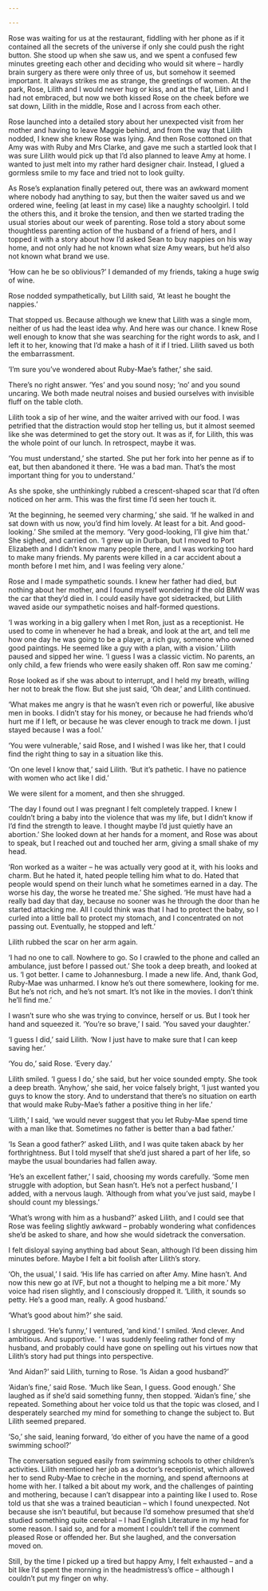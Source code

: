 ```yaml
---

---
```


Rose was waiting for us at the restaurant, fiddling with her phone as if it contained all the secrets of the universe if only she could push the right button. She stood up when she saw us, and we spent a confused few minutes greeting each other and deciding who would sit where – hardly brain surgery as there were only three of us, but somehow it seemed important. It always strikes me as strange, the greetings of women. At the park, Rose, Lilith and I would never hug or kiss, and at the flat, Lilith and I had not embraced, but now we both kissed Rose on the cheek before we sat down, Lilith in the middle, Rose and I across from each other.

Rose launched into a detailed story about her unexpected visit from her mother and having to leave Maggie behind, and from the way that Lilith nodded, I knew she knew Rose was lying. And then Rose cottoned on that Amy was with Ruby and Mrs Clarke, and gave me such a startled look that I was sure Lilith would pick up that I’d also planned to leave Amy at home. I wanted to just melt into my rather hard designer chair. Instead, I glued a gormless smile to my face and tried not to look guilty.

As Rose’s explanation finally petered out, there was an awkward moment where nobody had anything to say, but then the waiter saved us and we ordered wine, feeling (at least in my case) like a naughty schoolgirl. I told the others this, and it broke the tension, and then we started trading the usual stories about our week of parenting. Rose told a story about some thoughtless parenting action of the husband of a friend of hers, and I topped it with a story about how I’d asked Sean to buy nappies on his way home, and not only had he not known what size Amy wears, but he’d also not known what brand we use.

‘How can he be so oblivious?’ I demanded of my friends, taking a huge swig of wine.

Rose nodded sympathetically, but Lilith said, ‘At least he bought the nappies.’

That stopped us. Because although we knew that Lilith was a single mom, neither of us had the least idea why. And here was our chance. I knew Rose well enough to know that she was searching for the right words to ask, and I left it to her, knowing that I’d make a hash of it if I tried. Lilith saved us both the embarrassment.

‘I’m sure you’ve wondered about Ruby-Mae’s father,’ she said.

There’s no right answer. ‘Yes’ and you sound nosy; ‘no’ and you sound uncaring. We both made neutral noises and busied ourselves with invisible fluff on the table cloth.

Lilith took a sip of her wine, and the waiter arrived with our food. I was petrified that the distraction would stop her telling us, but it almost seemed like she was determined to get the story out. It was as if, for Lilith, this was the whole point of our lunch. In retrospect, maybe it was.

‘You must understand,’ she started. She put her fork into her penne as if to eat, but then abandoned it there. ‘He was a bad man. That’s the most important thing for you to understand.’

As she spoke, she unthinkingly rubbed a crescent-shaped scar that I’d often noticed on her arm. This was the first time I’d seen her touch it.

‘At the beginning, he seemed very charming,’ she said. ‘If he walked in and sat down with us now, you’d find him lovely. At least for a bit. And good-looking.’ She smiled at the memory. ‘Very good-looking, I’ll give him that.’ She sighed, and carried on. ‘I grew up in Durban, but I moved to Port Elizabeth and I didn’t know many people there, and I was working too hard to make many friends. My parents were killed in a car accident about a month before I met him, and I was feeling very alone.’

Rose and I made sympathetic sounds. I knew her father had died, but nothing about her mother, and I found myself wondering if the old BMW was the car that they’d died in. I could easily have got sidetracked, but Lilith waved aside our sympathetic noises and half-formed questions.

‘I was working in a big gallery when I met Ron, just as a receptionist. He used to come in whenever he had a break, and look at the art, and tell me how one day he was going to be a player, a rich guy, someone who owned good paintings. He seemed like a guy with a plan, with a vision.’ Lilith paused and sipped her wine. ‘I guess I was a classic victim. No parents, an only child, a few friends who were easily shaken off. Ron saw me coming.’

Rose looked as if she was about to interrupt, and I held my breath, willing her not to break the flow. But she just said, ‘Oh dear,’ and Lilith continued.

‘What makes me angry is that he wasn’t even rich or powerful, like abusive men in books. I didn’t stay for his money, or because he had friends who’d hurt me if I left, or because he was clever enough to track me down. I just stayed because I was a fool.’

‘You were vulnerable,’ said Rose, and I wished I was like her, that I could find the right thing to say in a situation like this.

‘On one level I know that,’ said Lilith. ‘But it’s pathetic. I have no patience with women who act like I did.’

We were silent for a moment, and then she shrugged.

‘The day I found out I was pregnant I felt completely trapped. I knew I couldn’t bring a baby into the violence that was my life, but I didn’t know if I’d find the strength to leave. I thought maybe I’d just quietly have an abortion.’ She looked down at her hands for a moment, and Rose was about to speak, but I reached out and touched her arm, giving a small shake of my head.

‘Ron worked as a waiter – he was actually very good at it, with his looks and charm. But he hated it, hated people telling him what to do. Hated that people would spend on their lunch what he sometimes earned in a day. The worse his day, the worse he treated me.’ She sighed. ‘He must have had a really bad day that day, because no sooner was he through the door than he started attacking me. All I could think was that I had to protect the baby, so I curled into a little ball to protect my stomach, and I concentrated on not passing out. Eventually, he stopped and left.’

Lilith rubbed the scar on her arm again.

‘I had no one to call. Nowhere to go. So I crawled to the phone and called an ambulance, just before I passed out.’ She took a deep breath, and looked at us. ‘I got better. I came to Johannesburg. I made a new life. And, thank God, Ruby-Mae was unharmed. I know he’s out there somewhere, looking for me. But he’s not rich, and he’s not smart. It’s not like in the movies. I don’t think he’ll find me.’

I wasn’t sure who she was trying to convince, herself or us. But I took her hand and squeezed it. ‘You’re so brave,’ I said. ‘You saved your daughter.’

‘I guess I did,’ said Lilith. ‘Now I just have to make sure that I can keep saving her.’

‘You do,’ said Rose. ‘Every day.’

Lilith smiled. ‘I guess I do,’ she said, but her voice sounded empty. She took a deep breath. ‘Anyhow,’ she said, her voice falsely bright, ‘I just wanted you guys to know the story. And to understand that there’s no situation on earth that would make Ruby-Mae’s father a positive thing in her life.’

‘Lilith,’ I said, ‘we would never suggest that you let Ruby-Mae spend time with a man like that. Sometimes no father is better than a bad father.’

‘Is Sean a good father?’ asked Lilith, and I was quite taken aback by her forthrightness. But I told myself that she’d just shared a part of her life, so maybe the usual boundaries had fallen away.

‘He’s an excellent father,’ I said, choosing my words carefully. ‘Some men struggle with adoption, but Sean hasn’t. He’s not a perfect husband,’ I added, with a nervous laugh. ‘Although from what you’ve just said, maybe I should count my blessings.’

‘What’s wrong with him as a husband?’ asked Lilith, and I could see that Rose was feeling slightly awkward – probably wondering what confidences she’d be asked to share, and how she would sidetrack the conversation.

I felt disloyal saying anything bad about Sean, although I’d been dissing him minutes before. Maybe I felt a bit foolish after Lilith’s story.

‘Oh, the usual,’ I said. ‘His life has carried on after Amy. Mine hasn’t. And now this new go at IVF, but not a thought to helping me a bit more.’ My voice had risen slightly, and I consciously dropped it. ‘Lilith, it sounds so petty. He’s a good man, really. A good husband.’

‘What’s good about him?’ she said.

I shrugged. ‘He’s funny,’ I ventured, ‘and kind.’ I smiled. ‘And clever. And ambitious. And supportive. ‘ I was suddenly feeling rather fond of my husband, and probably could have gone on spelling out his virtues now that Lilith’s story had put things into perspective.

‘And Aidan?’ said Lilith, turning to Rose. ‘Is Aidan a good husband?’

‘Aidan’s fine,’ said Rose. ‘Much like Sean, I guess. Good enough.’ She laughed as if she’d said something funny, then stopped. ‘Aidan’s fine,’ she repeated. Something about her voice told us that the topic was closed, and I desperately searched my mind for something to change the subject to. But Lilith seemed prepared.

‘So,’ she said, leaning forward, ‘do either of you have the name of a good swimming school?’

The conversation segued easily from swimming schools to other children’s activities. Lilith mentioned her job as a doctor’s receptionist, which allowed her to send Ruby-Mae to crèche in the morning, and spend afternoons at home with her. I talked a bit about my work, and the challenges of painting and mothering, because I can’t disappear into a painting like I used to. Rose told us that she was a trained beautician – which I found unexpected. Not because she isn’t beautiful, but because I’d somehow presumed that she’d studied something quite cerebral – I had English Literature in my head for some reason. I said so, and for a moment I couldn’t tell if the comment pleased Rose or offended her. But she laughed, and the conversation moved on.

Still, by the time I picked up a tired but happy Amy, I felt exhausted – and a bit like I’d spent the morning in the headmistress’s office – although I couldn’t put my finger on why.

